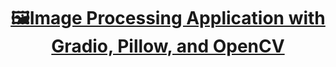 ---
title: "<a href='https://huggingface.co/spaces/Ynvers/ImageMaster'>🖼️Image Processing Application with Gradio, Pillow, and OpenCV</a>"
excerpt: "An interactive application for performing image processing operations, built using Gradio, Pillow, and OpenCV. Features include transformations, filters, and visualizations with Matplotlib.<br/><img src='../images/image_processing_app.png'>"
collection: portfolio
---